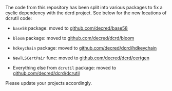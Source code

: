 The code from this repository has been split into various packages to fix a
cyclic dependency with the dcrd project.  See below for the new locations of
dcrutil code:

* `base58` package: moved to [github.com/decred/base58](https://github.com/decred/base58)

* `bloom` package: moved to [github.com/decred/dcrd/bloom](https://github.com/decred/dcrd/tree/master/bloom)

* `hdkeychain` package: moved to [github.com/decred/dcrd/hdkeychain](https://github.com/decred/dcrd/tree/master/hdkeychain)

* `NewTLSCertPair` func: moved to [github.com/decred/dcrd/certgen](https://github.com/decred/dcrd/tree/master/certgen)

* Everything else from `dcrutil` package: moved to [github.com/decred/dcrd/dcrutil](https://github.com/decred/dcrd/tree/master/dcrutil)

Please update your projects accordingly.
